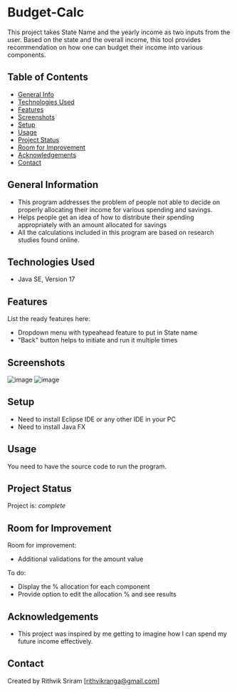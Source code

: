# Budget-Calc
This project takes State Name and the yearly income as two inputs from the user. Based on the state and the overall income, this tool provides recommendation on how one can budget their income into various components.

## Table of Contents
* [General Info](#general-information)
* [Technologies Used](#technologies-used)
* [Features](#features)
* [Screenshots](#screenshots)
* [Setup](#setup)
* [Usage](#usage)
* [Project Status](#project-status)
* [Room for Improvement](#room-for-improvement)
* [Acknowledgements](#acknowledgements)
* [Contact](#contact)
<!-- * [License](#license) -->


## General Information

- This program addresses the problem of people not able to decide on properly allocating their income for various spending and savings.
- Helps people get an idea of how to distribute their spending appropriately with an amount allocated for savings
- All the calculations included in this program are based on research studies found online. 


## Technologies Used
- Java SE, Version 17


## Features
List the ready features here:
- Dropdown menu with typeahead feature to put in State name
- "Back" button helps to initiate and run it multiple times


## Screenshots

![image](https://user-images.githubusercontent.com/34558093/139105423-df897ba1-4099-46cf-949e-50be8959305d.png)
![image](https://user-images.githubusercontent.com/34558093/139105492-3c44ef3f-249f-4d9b-a7ae-82ba02cbe69c.png)


## Setup

- Need to install Eclipse IDE or any other IDE in your PC
- Need to install Java FX 


## Usage

You need to have the source code to run the program.


## Project Status
Project is: _complete_


## Room for Improvement

Room for improvement:
- Additional validations for the amount value

To do:
- Display the % allocation for each component
- Provide option to edit the allocation % and see results


## Acknowledgements

- This project was inspired by me getting to imagine how I can spend my future income effectively. 


## Contact
Created by Rithvik Sriram [rithvikranga@gmail.com]

